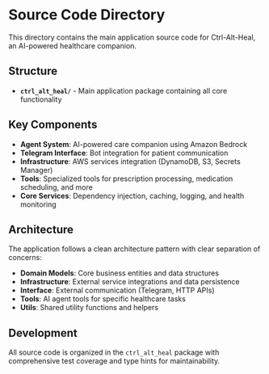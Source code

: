 # Source Code Directory

This directory contains the main application source code for Ctrl-Alt-Heal, an AI-powered healthcare companion.

## Structure

- **`ctrl_alt_heal/`** - Main application package containing all core functionality

## Key Components

- **Agent System**: AI-powered care companion using Amazon Bedrock
- **Telegram Interface**: Bot integration for patient communication
- **Infrastructure**: AWS services integration (DynamoDB, S3, Secrets Manager)
- **Tools**: Specialized tools for prescription processing, medication scheduling, and more
- **Core Services**: Dependency injection, caching, logging, and health monitoring

## Architecture

The application follows a clean architecture pattern with clear separation of concerns:
- **Domain Models**: Core business entities and data structures
- **Infrastructure**: External service integrations and data persistence
- **Interface**: External communication (Telegram, HTTP APIs)
- **Tools**: AI agent tools for specific healthcare tasks
- **Utils**: Shared utility functions and helpers

## Development

All source code is organized in the `ctrl_alt_heal` package with comprehensive test coverage and type hints for maintainability.
